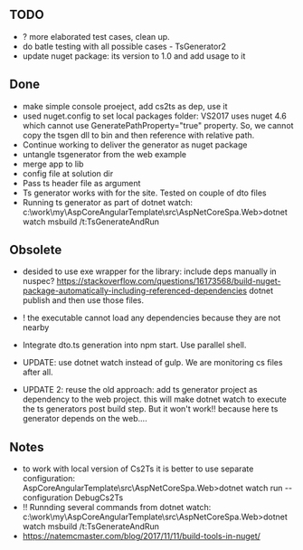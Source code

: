 

## TODO
- ? more elaborated test cases, clean up.
- do batle testing with all possible cases - TsGenerator2
- update nuget package: its version to 1.0 and add usage to it

## Done 

- make simple console proeject, add cs2ts as dep, use it
- used nuget.config to set local packages folder: VS2017 uses nuget 4.6 which cannot use   GeneratePathProperty="true" property. So, we cannot copy the tsgen dll to bin and then reference with relative path.
- Continue working to deliver the generator as nuget package
- untangle tsgenerator from the web example
- merge app to lib
- config file at solution dir 
- Pass ts header file as argument
- Ts generator works with for the site. Tested on couple of dto files
- Running ts generator as part of dotnet watch: c:\work\my\AspCoreAngularTemplate\src\AspNetCoreSpa.Web>dotnet watch msbuild /t:TsGenerateAndRun

## Obsolete

- desided to use exe wrapper for the library: include deps manually in nuspec? https://stackoverflow.com/questions/16173568/build-nuget-package-automatically-including-referenced-dependencies
dotnet publish and then use those files.
- ! the executable cannot load any dependencies because they are not nearby

- Integrate dto.ts generation into npm start. Use parallel shell.
- UPDATE: use dotnet watch instead of gulp. We are monitoring cs files after all.
- UPDATE 2: reuse the old approach: add ts generator project as dependency to the web project. this will make dotnet watch to execute the ts generators post build step. But it won't work!! because here ts generator depends on the web....

## Notes
- to work with local version of Cs2Ts it is better to use separate configuration: 
	AspCoreAngularTemplate\src\AspNetCoreSpa.Web>dotnet watch run --configuration DebugCs2Ts
- !! Runnding several commands from dotnet watch: c:\work\my\AspCoreAngularTemplate\src\AspNetCoreSpa.Web>dotnet watch msbuild /t:TsGenerateAndRun
- https://natemcmaster.com/blog/2017/11/11/build-tools-in-nuget/